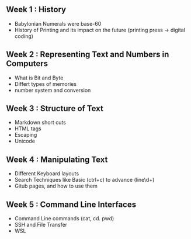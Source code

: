 ## Week 1 : History
- Babylonian Numerals were base-60
- History of Printing and its impact on the future (printing press -> digital coding)
## Week 2 : Representing Text and Numbers in Computers
- What is Bit and Byte
- Differt types of memories
- number system and conversion
## Week 3 : Structure of Text
- Markdown short cuts
- HTML tags
- Escaping
- Unicode
## Week 4 : Manipulating Text
- Different Keyboard layouts
- Search Techniques like Basic (ctrl+c) to advance (line\d+)
- Gitub pages, and how to use them
## Week 5 : Command Line Interfaces
- Command Line commands (cat, cd. pwd)
- SSH and File Transfer
- WSL
